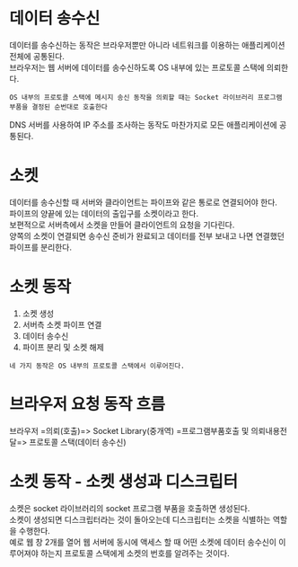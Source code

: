 # 데이터 송수신
데이터를 송수신하는 동작은 브라우저뿐만 아니라 네트워크를 이용하는 애플리케이션 전체에 공통된다. <br/>
브라우저는 웹 서버에 데이터를 송수신하도록 OS 내부에 있는 프로토콜 스택에 의뢰한다. <br/>
```
OS 내부의 프로토콜 스택에 메시지 송신 동작을 의뢰할 때는 Socket 라이브러리 프로그램 부품을 결정된 순번대로 호출한다
```
DNS 서버를 사용하여 IP 주소를 조사하는 동작도 마찬가지로 모든 애플리케이션에 공통된다.

# 소켓
데이터를 송수신할 때 서버와 클라이언트는 파이프와 같은 통로로 연결되어야 한다. <br/>
파이프의 양끝에 있는 데이터의 출입구를 소켓이라고 한다. <br/>
보편적으로 서버측에서 소켓을 만들어 클라이언트의 요청을 기다린다. <br/>
양쪽의 소켓이 연결되면 송수신 준비가 완료되고 데이터를 전부 보내고 나면 연결했던 파이프를 분리한다.

# 소켓 동작
1. 소켓 생성
2. 서버측 소켓 파이프 연결
3. 데이터 송수신
4. 파이프 분리 및 소켓 해제

```
네 가지 동작은 OS 내부의 프로토콜 스택에서 이루어진다.
```

# 브라우저 요청 동작 흐름
브라우저 =의뢰(호출)=> Socket Library(중개역) =프로그램부품호출 및 의뢰내용전달=> 프로토콜 스택(데이터 송수신)

# 소켓 동작 - 소켓 생성과 디스크립터
소켓은 socket 라이브러리의 socket 프로그램 부품을 호출하면 생성된다. <br/>
소켓이 생성되면 디스크립터라는 것이 돌아오는데 디스크립터는 소켓을 식별하는 역할을 수행한다. <br/>
예로 웹 창 2개를 열어 웹 서버에 동시에 액세스 할 때 어떤 소켓에 데이터 송수신이 이루어져야 하는지 프로토콜 스택에게 소켓의 번호를 알려주는 것이다. <br/>



